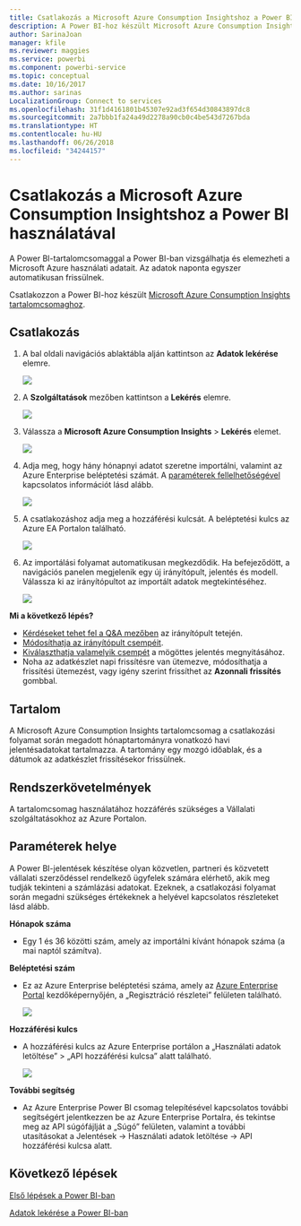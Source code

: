 ```yaml
---
title: Csatlakozás a Microsoft Azure Consumption Insightshoz a Power BI használatával
description: A Power BI-hoz készült Microsoft Azure Consumption Insights
author: SarinaJoan
manager: kfile
ms.reviewer: maggies
ms.service: powerbi
ms.component: powerbi-service
ms.topic: conceptual
ms.date: 10/16/2017
ms.author: sarinas
LocalizationGroup: Connect to services
ms.openlocfilehash: 31f1d4161801b45307e92ad3f654d30843897dc8
ms.sourcegitcommit: 2a7bbb1fa24a49d2278a90cb0c4be543d7267bda
ms.translationtype: HT
ms.contentlocale: hu-HU
ms.lasthandoff: 06/26/2018
ms.locfileid: "34244157"
---
```

# <a name="connect-to-microsoft-azure-consumption-insights-with-power-bi"></a>Csatlakozás a Microsoft Azure Consumption Insightshoz a Power BI használatával
A Power BI-tartalomcsomaggal a Power BI-ban vizsgálhatja és elemezheti a Microsoft Azure használati adatait. Az adatok naponta egyszer automatikusan frissülnek.

Csatlakozzon a Power BI-hoz készült [Microsoft Azure Consumption Insights tartalomcsomaghoz](https://app.powerbi.com/getdata/services/azureconsumption).

## <a name="how-to-connect"></a>Csatlakozás
1. A bal oldali navigációs ablaktábla alján kattintson az **Adatok lekérése** elemre.
   
    ![](media/service-connect-to-azure-consumption-insights/getdata.png)
2. A **Szolgáltatások** mezőben kattintson a **Lekérés** elemre.
   
   ![](media/service-connect-to-azure-consumption-insights/services.png)
3. Válassza a **Microsoft Azure Consumption Insights** \> **Lekérés** elemet. 
   
   ![](media/service-connect-to-azure-consumption-insights/mazureconsumption.png)
4. Adja meg, hogy hány hónapnyi adatot szeretne importálni, valamint az Azure Enterprise beléptetési számát. A [paraméterek fellelhetőségével](#FindingParams) kapcsolatos információt lásd alább.
   
    ![](media/service-connect-to-azure-consumption-insights/azureconsumptionparams.png)
5. A csatlakozáshoz adja meg a hozzáférési kulcsát. A beléptetési kulcs az Azure EA Portalon található. 
   
    ![](media/service-connect-to-azure-consumption-insights/msazureconsumptioncreds.png)
6. Az importálási folyamat automatikusan megkezdődik. Ha befejeződött, a navigációs panelen megjelenik egy új irányítópult, jelentés és modell. Válassza ki az irányítópultot az importált adatok megtekintéséhez.
   
   ![](media/service-connect-to-azure-consumption-insights/msazureconsumptiondashboard.png)

**Mi a következő lépés?**

* [Kérdéseket tehet fel a Q&A mezőben](power-bi-q-and-a.md) az irányítópult tetején.
* [Módosíthatja az irányítópult csempéit](service-dashboard-edit-tile.md).
* [Kiválaszthatja valamelyik csempét](service-dashboard-tiles.md) a mögöttes jelentés megnyitásához.
* Noha az adatkészlet napi frissítésre van ütemezve, módosíthatja a frissítési ütemezést, vagy igény szerint frissíthet az **Azonnali frissítés** gombbal.

## <a name="whats-included"></a>Tartalom
A Microsoft Azure Consumption Insights tartalomcsomag a csatlakozási folyamat során megadott hónaptartományra vonatkozó havi jelentésadatokat tartalmazza. A tartomány egy mozgó időablak, és a dátumok az adatkészlet frissítésekor frissülnek.

## <a name="system-requirements"></a>Rendszerkövetelmények
A tartalomcsomag használatához hozzáférés szükséges a Vállalati szolgáltatásokhoz az Azure Portalon. 

<a name="FindingParams"></a>

## <a name="finding-parameters"></a>Paraméterek helye
A Power BI-jelentések készítése olyan közvetlen, partneri és közvetett vállalati szerződéssel rendelkező ügyfelek számára elérhető, akik meg tudják tekinteni a számlázási adatokat. Ezeknek, a csatlakozási folyamat során megadni szükséges értékeknek a helyével kapcsolatos részleteket lásd alább.

**Hónapok száma**

* Egy 1 és 36 közötti szám, amely az importálni kívánt hónapok száma (a mai naptól számítva).

**Beléptetési szám**

* Ez az Azure Enterprise beléptetési száma, amely az [Azure Enterprise Portal](https://ea.azure.com/) kezdőképernyőjén, a „Regisztráció részletei” felületen található.
  
    ![](media/service-connect-to-azure-consumption-insights/params2.png)

**Hozzáférési kulcs**

* A hozzáférési kulcs az Azure Enterprise portálon a „Használati adatok letöltése” > „API hozzáférési kulcsa” alatt található.
  
    ![](media/service-connect-to-azure-consumption-insights/creds2.png)

**További segítség**

* Az Azure Enterprise Power BI csomag telepítésével kapcsolatos további segítségért jelentkezzen be az Azure Enterprise Portalra, és tekintse meg az API súgófájlját a „Súgó” felületen, valamint a további utasításokat a Jelentések -> Használati adatok letöltése -> API hozzáférési kulcsa alatt. 

## <a name="next-steps"></a>Következő lépések
[Első lépések a Power BI-ban](service-get-started.md)

[Adatok lekérése a Power BI-ban](service-get-data.md)

